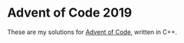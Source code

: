 # Advent of Code 2019

These are my solutions for [Advent of Code](https://adventofcode.com/2019), written in C++. 


